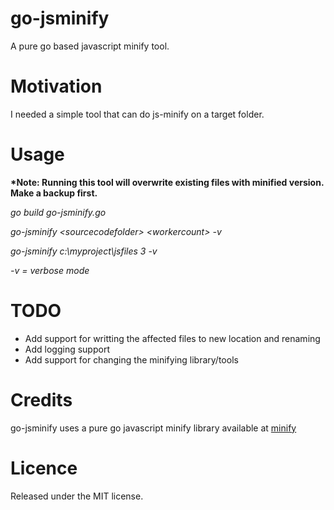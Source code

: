 # go-jsminify
A pure go based javascript minify tool.

# Motivation
I needed a simple tool that can do js-minify on a target folder.

# Usage
  **\*Note: Running this tool will overwrite existing files with minified version. Make a backup first.**
  
  _*go build go-jsminify.go*_
  
  _*go-jsminify \<sourcecodefolder\> \<workercount\> -v*_
  
  _*go-jsminify c:\myproject\jsfiles 3 -v*_
  
  _*-v = verbose mode*_

# TODO
  - Add support for writting the affected files to new location and renaming
  - Add logging support
  - Add support for changing the minifying library/tools
  
# Credits
go-jsminify uses a pure go javascript minify library available at [minify](https://github.com/tdewolff/minify)

# Licence
Released under the MIT license.
